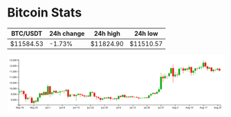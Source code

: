# Bitcoin Stats

BTC/USDT|24h change|24h high|24h low|
|---|---|---|---|
|$11584.53|-1.73%|$11824.90|$11510.57|

<img src="./chart.svg">
